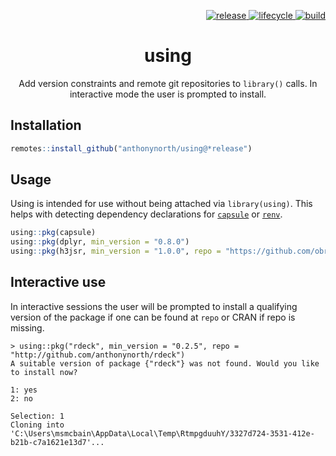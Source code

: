 <p align="right">
  <a href="https://github.com/anthonynorth/using/releases/latest">
    <img src="https://img.shields.io/github/v/release/anthonynorth/using?sort=semver&style=flat-square" alt="release">
  </a>
  <a href="https://www.tidyverse.org/lifecycle/#experimental">
    <img src="https://img.shields.io/badge/lifecycle-experimental-orange?style=flat-square" alt="lifecycle" />
  </a>
  <a href="https://travis-ci.com/anthonynorth/using">
    <img src="https://img.shields.io/travis/com/anthonynorth/using?style=flat-square" alt="build">
  </a>
</p>

<h1 align="center">using</h1>

<p align="center">
  Add version constraints and remote git repositories to <code>library()</code> calls. 
  In interactive mode the user is prompted to install.
</p>

## Installation

```r
remotes::install_github("anthonynorth/using@*release")
```

## Usage

Using is intended for use without being attached via `library(using)`. This
helps with detecting dependency declarations for [`capsule`](https://github.com/milesmcbain/capsule) or [`renv`](https://github.com/rstudio/renv/).

```r
using::pkg(capsule)
using::pkg(dplyr, min_version = "0.8.0")
using::pkg(h3jsr, min_version = "1.0.0", repo = "https://github.com/obrl-soil/h3jsr")
```

## Interactive use

In interactive sessions the user will be prompted to install a qualifying version of the package if one can be found at `repo` or CRAN if repo is missing. 

```
> using::pkg("rdeck", min_version = "0.2.5", repo = "http://github.com/anthonynorth/rdeck")
A suitable version of package {"rdeck"} was not found. Would you like to install now? 

1: yes
2: no

Selection: 1
Cloning into 'C:\Users\msmcbain\AppData\Local\Temp\RtmpgduuhY/3327d724-3531-412e-b21b-c7a1621e13d7'...
```
